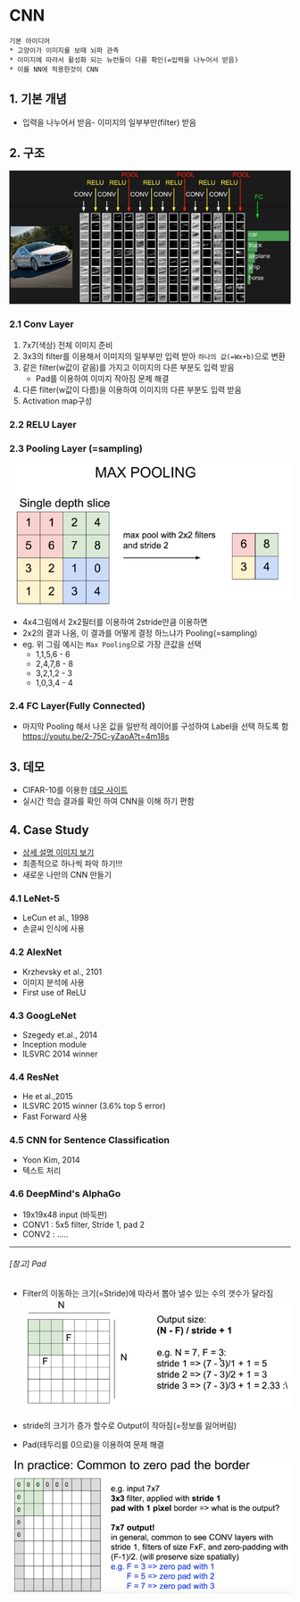 # CNN 
```
기본 아이디어 
* 고양이가 이미지를 보때 뇌파 관측 
* 이미지에 따라서 활성화 되는 뉴런들이 다름 확인(=입력을 나누어서 받음)
* 이를 NN에 적용한것이 CNN
```

## 1. 기본 개념 
* 입력을 나누어서 받음- 이미지의 일부부만(filter) 받음

## 2. 구조 
![](/assets/CNN.PNG)

### 2.1 Conv Layer
1. 7x7(색상) 전체 이미지 준비 
2. 3x3의 filter를 이용해서 이미지의 일부부만 입력 받아 `하나의 값(=Wx+b)`으로 변환
3. 같은 filter(w값이 같음)를 가지고 이미지의 다른 부분도 입력 받음
    * Pad를 이용하여 이미지 작아짐 문제 해결 
4. 다른 filter(w값이 다름)을 이용하여 이미지의 다른 부분도 입력 받음
5. Activation map구성 

### 2.2 RELU Layer

### 2.3 Pooling Layer (=sampling)
![](/assets/maxpooling.PNG)
* 4x4그림에서 2x2필터를 이용하여 2stride만큼 이용하면
* 2x2의 결과 나옴, 이 결과를 어떻게 결정 하느냐가 Pooling(=sampling)
* eg. 위 그림 예시는 `Max Pooling`으로 가장 큰값을 선택 
    * 1,1,5,6 - 6
    * 2,4,7,8 - 8
    * 3,2,1,2 - 3
    * 1,0,3,4 - 4 

### 2.4 FC Layer(Fully Connected) 
* 마지막 Pooling 해서 나온 값을 일반적 레이어를 구성하여 Label을 선택 하도록 함 
https://youtu.be/2-75C-yZaoA?t=4m18s


## 3. 데모 
* CIFAR-10를 이용한 [데모 사이트](http://cs.stanford.edu/people/karpathy/convnetjs/demo/cifar10.html) 
* 실시간 학습 결과를 확인 하여 CNN을 이해 하기 편함 

## 4. Case Study 
* [상세 설명 이미지 보기](https://youtu.be/KbNbWTnlYXs?list=PLlMkM4tgfjnLSOjrEJN31gZATbcj_MpUm)
* 최종적으로 하나씩 파악 하기!!! 
* 새로운 나만의 CNN 만들기 

### 4.1 LeNet-5
* LeCun et al., 1998
* 손글씨 인식에 사용 

### 4.2 AlexNet  
* Krzhevsky et al., 2101
* 이미지 분석에 사용
* First use of ReLU

### 4.3 GoogLeNet
* Szegedy et.al., 2014
* Inception module
* ILSVRC 2014 winner

### 4.4 ResNet
* He et al.,2015
* ILSVRC 2015 winner (3.6% top 5 error)
* Fast Forward 사용

### 4.5 CNN for Sentence Classification 
* Yoon Kim, 2014
* 텍스트 처리 

### 4.6 DeepMind's AlphaGo
* 19x19x48 input (바둑판)
* CONV1 : 5x5 filter, Stride 1, pad 2
* CONV2 : .....
--- 

###### [참고] Pad 
* Filter의 이동하는 크기(=Stride)에 따라서 뽑아 낼수 있는 수의 갯수가 달라짐 
![](/assets/stride.PNG)

* stride의 크기가 증가 할수로 Output이 작아짐(=정보를 잃어버림)
* Pad(테두리를 0으로)을 이용하여 문제 해결 

![](/assets/pad.PNG)